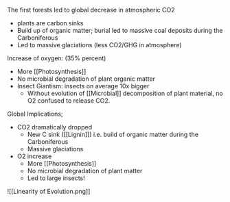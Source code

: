 The first forests led to global decrease in atmospheric CO2
- plants are carbon sinks
- Build up of organic matter; burial led to massive coal deposits during the Carboniferous
- Led to massive glaciations (less CO2/GHG in atmosphere)

Increase of oxygen: (35% percent)
- More [[Photosynthesis]]
- No microbial degradation of plant organic matter
- Insect Giantism: insects on average 10x bigger
	- Without evolution of [[Microbial]] decomposition of plant material, no O2 confused to release CO2.

Global Implications;
- CO2 dramatically dropped
	- New C sink ([[Lignin]]) i.e. build of organic matter during the Carboniferous
	- Massive glaciations
- O2 increase
	- More [[Photosynthesis]]
	- No microbial degradation of plant matter
	- Led to large insects!

![[Linearity of Evolution.png]]